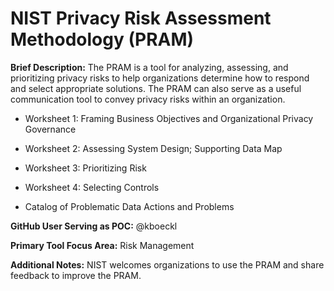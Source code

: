 # NIST Privacy Risk Assessment Methodology (PRAM)

**Brief Description:** The PRAM is a tool for analyzing, assessing, and prioritizing privacy risks  to help organizations determine how to respond and select appropriate solutions. The PRAM can also serve as a useful communication tool to convey privacy risks within an organization.

* Worksheet 1: Framing Business Objectives and Organizational Privacy Governance

* Worksheet 2: Assessing System Design; Supporting Data Map

* Worksheet 3: Prioritizing Risk

* Worksheet 4: Selecting Controls

* Catalog of Problematic Data Actions and Problems

**GitHub User Serving as POC:** @kboeckl 

**Primary Tool Focus Area:** Risk Management

**Additional Notes:** NIST welcomes organizations to use the PRAM and share feedback to improve the PRAM.
